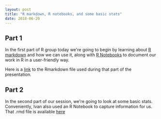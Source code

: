 ```yaml
---
layout: post
title: "R markdown, R notebooks, and some basic stats"
date: 2018-06-20
---
```


## Part 1
In the first part of R group today we're going to begin by learning about [R markdown](https://rmarkdown.rstudio.com/) and how we can use it, along with 
[R Notebooks](https://rmarkdown.rstudio.com/r_notebooks.html) to document our work in R in a user-friendly way.

Here is a [link](https://github.com/NoCoRUG/NoCoRUG.github.io/blob/master/files/Rnotebooks.rmd) to the Rmarkdown file used during that part of the presentation.

## Part 2
In the second part of our session, we're going to look at some basic stats.  Conveniently, Ivan also used an R Notebook to capture information for us.  That .rmd file is available [here](https://github.com/NoCoRUG/NoCoRUG.github.io/blob/master/files/IntroStatR-NoCoRUGS.Rmd)


